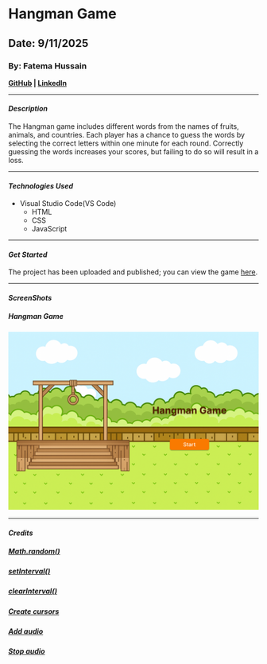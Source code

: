 # Hangman Game
## Date: 9/11/2025
### By: Fatema Hussain
**[GitHub](https://github.com/Fatema-Abdulla) | [LinkedIn](https://www.linkedin.com/in/fatema-abdulla-bh)**
***
#### ***Description***

The Hangman game includes different words from the names of fruits, animals, and countries. Each player has a chance to guess the words by selecting the correct letters within one minute for each round. Correctly guessing the words increases your scores, but failing to do so will result in a loss.
***
#### ***Technologies Used***

* Visual Studio Code(VS Code)
    * HTML
    * CSS
    * JavaScript
***
#### ***Get Started***

The project has been uploaded and published; you can view the game [here](sulky-van.surge.sh).
***
#### ***ScreenShots***
##### Hangman Game
![hangman](./assets/Start-Game.png)

***
#### ***Credits***

##### [Math.random()](https://stackoverflow.com/questions/1516695/js-math-random-for-array)
##### [setInterval()](https://stackoverflow.com/questions/31106189/create-a-simple-10-second-countdown)
##### [clearInterval()](https://www.w3schools.com/js/js_timing.asp)
##### [Create cursors](https://www.svgbackgrounds.com/elements/custom-css-cursors/)
##### [Add audio](https://developer.mozilla.org/en-US/docs/Web/API/HTMLAudioElement/Audio)
##### [Stop audio](https://stackoverflow.com/questions/14834520/html5-audio-stop-function)

